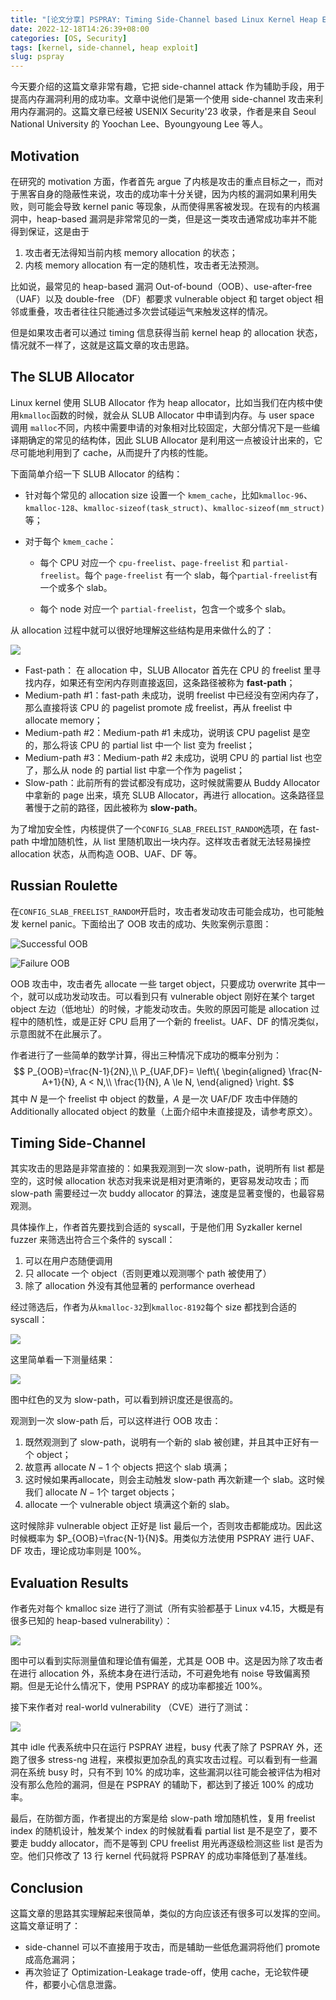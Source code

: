 ```yaml
---
title: "[论文分享] PSPRAY: Timing Side-Channel based Linux Kernel Heap Exploitation Technique"
date: 2022-12-18T14:26:39+08:00
categories: [OS, Security]
tags: [kernel, side-channel, heap exploit]
slug: pspray
---
```




今天要介绍的这篇文章非常有趣，它把 side-channel attack 作为辅助手段，用于提高内存漏洞利用的成功率。文章中说他们是第一个使用 side-channel 攻击来利用内存漏洞的。这篇文章已经被 USENIX Security'23 收录，作者是来自 Seoul National University 的 Yoochan Lee、Byoungyoung Lee 等人。



## Motivation

在研究的 motivation 方面，作者首先 argue 了内核是攻击的重点目标之一，而对于黑客自身的隐蔽性来说，攻击的成功率十分关键，因为内核的漏洞如果利用失败，则可能会导致 kernel panic 等现象，从而使得黑客被发现。在现有的内核漏洞中，heap-based 漏洞是非常常见的一类，但是这一类攻击通常成功率并不能得到保证，这是由于

1. 攻击者无法得知当前内核 memory allocation 的状态；
2. 内核 memory allocation 有一定的随机性，攻击者无法预测。

比如说，最常见的 heap-based 漏洞 Out-of-bound（OOB）、use-after-free （UAF）以及 double-free （DF）都要求 vulnerable object 和 target object 相邻或重叠，攻击者往往只能通过多次尝试碰运气来触发这样的情况。

但是如果攻击者可以通过 timing 信息获得当前 kernel heap 的 allocation 状态，情况就不一样了，这就是这篇文章的攻击思路。



## The SLUB Allocator

Linux kernel 使用 SLUB Allocator 作为 heap allocator，比如当我们在内核中使用`kmalloc`函数的时候，就会从 SLUB Allocator 中申请到内存。与 user space 调用 `malloc`不同，内核中需要申请的对象相对比较固定，大部分情况下是一些编译期确定的常见的结构体，因此 SLUB Allocator 是利用这一点被设计出来的，它尽可能地利用到了 cache，从而提升了内核的性能。

下面简单介绍一下 SLUB Allocator 的结构：

- 针对每个常见的 allocation size 设置一个 `kmem_cache`，比如`kmalloc-96`、`kmalloc-128`、`kmalloc-sizeof(task_struct)`、`kmalloc-sizeof(mm_struct)`等；

- 对于每个 `kmem_cache`：

  - 每个 CPU 对应一个 `cpu-freelist`、`page-freelist` 和 `partial-freelist`。每个 `page-freelist` 有一个 slab，每个`partial-freelist`有一个或多个 slab。

  - 每个 node 对应一个 `partial-freelist`，包含一个或多个 slab。

从 allocation 过程中就可以很好地理解这些结构是用来做什么的了：

![](slub-seq.png)

- Fast-path： 在 allocation 中，SLUB Allocator 首先在 CPU 的 freelist 里寻找内存，如果还有空闲内存则直接返回，这条路径被称为 **fast-path**；
- Medium-path #1：fast-path 未成功，说明 freelist 中已经没有空闲内存了，那么直接将该 CPU 的 pagelist promote 成 freelist，再从 freelist 中 allocate memory；
- Medium-path #2：Medium-path #1 未成功，说明该 CPU pagelist 是空的，那么将该 CPU 的 partial list 中一个 list 变为 freelist；
- Medium-path #3：Medium-path #2 未成功，说明 CPU 的 partial list 也空了，那么从 node 的 partial list 中拿一个作为 pagelist；
- Slow-path：此前所有的尝试都没有成功，这时候就需要从 Buddy Allocator 中拿新的 page 出来，填充 SLUB Allocator，再进行 allocation。这条路径显著慢于之前的路径，因此被称为 **slow-path**。

为了增加安全性，内核提供了一个`CONFIG_SLAB_FREELIST_RANDOM`选项，在 fast-path 中增加随机性，从 list 里随机取出一块内存。这样攻击者就无法轻易操控 allocation 状态，从而构造 OOB、UAF、DF 等。



## Russian Roulette

在`CONFIG_SLAB_FREELIST_RANDOM`开启时，攻击者发动攻击可能会成功，也可能触发 kernel panic。下面给出了 OOB 攻击的成功、失败案例示意图：

![Successful OOB](oob-success.png)

![Failure OOB](oob-fail.png)

OOB 攻击中，攻击者先 allocate 一些 target object，只要成功 overwrite 其中一个，就可以成功发动攻击。可以看到只有 vulnerable object 刚好在某个 target object 左边（低地址）的时候，才能发动攻击。失败的原因可能是 allocation 过程中的随机性，或是正好 CPU 启用了一个新的 freelist。UAF、DF 的情况类似，示意图就不在此展示了。

作者进行了一些简单的数学计算，得出三种情况下成功的概率分别为：
$$
P_{OOB}=\frac{N-1}{2N},\\
P_{UAF,DF}=
\left\{
\begin{aligned}
\frac{N-A+1}{N}, A < N,\\
\frac{1}{N}, A \le N,
\end{aligned}
\right.
$$
其中 $N$ 是一个 freelist 中 object 的数量，$A$ 是一次 UAF/DF 攻击中伴随的 Additionally allocated object 的数量（上面介绍中未直接提及，请参考原文）。

## Timing Side-Channel

其实攻击的思路是非常直接的：如果我观测到一次 slow-path，说明所有 list 都是空的，这时候 allocation 状态对我来说是相对更清晰的，更容易发动攻击；而 slow-path 需要经过一次 buddy allocator 的算法，速度是显著变慢的，也最容易观测。

具体操作上，作者首先要找到合适的 syscall，于是他们用 Syzkaller kernel fuzzer 来筛选出符合三个条件的 syscall：

1. 可以在用户态随便调用
2. 只 allocate 一个 object（否则更难以观测哪个 path 被使用了）
3. 除了 allocation 外没有其他显著的 performance overhead

经过筛选后，作者为从`kmalloc-32`到`kmalloc-8192`每个 size 都找到合适的 syscall：

![](syscalls.png)

这里简单看一下测量结果：

![](msgsnd-result.png)

图中红色的叉为 slow-path，可以看到辨识度还是很高的。

观测到一次 slow-path 后，可以这样进行 OOB 攻击：

1. 既然观测到了 slow-path，说明有一个新的 slab 被创建，并且其中正好有一个 object；
2. 故意再 allocate $N-1$ 个 objects 把这个 slab 填满；
3. 这时候如果再allocate，则会主动触发 slow-path 再次新建一个 slab。这时候我们 allocate $N-1$个 target objects；
4. allocate 一个 vulnerable object 填满这个新的 slab。

这时候除非 vulnerable object 正好是 list 最后一个，否则攻击都能成功。因此这时候概率为 $P_{OOB}=\frac{N-1}{N}$。用类似方法使用 PSPRAY 进行 UAF、DF 攻击，理论成功率则是 $100\%$。

## Evaluation Results

作者先对每个 kmalloc size 进行了测试（所有实验都基于 Linux v4.15，大概是有很多已知的 heap-based vulnerability）：

![](synthetic.png)

图中可以看到实际测量值和理论值有偏差，尤其是 OOB 中。这是因为除了攻击者在进行 allocation 外，系统本身在进行活动，不可避免地有 noise 导致偏离预期。但是无论什么情况下，使用 PSPRAY 的成功率都接近 $100\%$。

接下来作者对 real-world vulnerability （CVE）进行了测试：

![](cve-result.png)

其中 idle 代表系统中只在运行 PSPRAY 进程，busy 代表了除了 PSPRAY 外，还跑了很多 stress-ng 进程，来模拟更加杂乱的真实攻击过程。可以看到有一些漏洞在系统 busy 时，只有不到 $10\%$ 的成功率，这些漏洞以往可能会被评估为相对没有那么危险的漏洞，但是在 PSPRAY 的辅助下，都达到了接近 $100\%$ 的成功率。

最后，在防御方面，作者提出的方案是给 slow-path 增加随机性，复用 freelist index 的随机设计，触发某个 index 的时候就看看 partial list 是不是空了，要不要走 buddy allocator，而不是等到 CPU freelist 用光再逐级检测这些 list 是否为空。他们只修改了 13 行 kernel 代码就将 PSPRAY 的成功率降低到了基准线。

## Conclusion

这篇文章的思路其实理解起来很简单，类似的方向应该还有很多可以发挥的空间。这篇文章证明了：

- side-channel 可以不直接用于攻击，而是辅助一些低危漏洞将他们 promote 成高危漏洞；
- 再次验证了 Optimization-Leakage trade-off，使用 cache，无论软件硬件，都要小心信息泄露。

